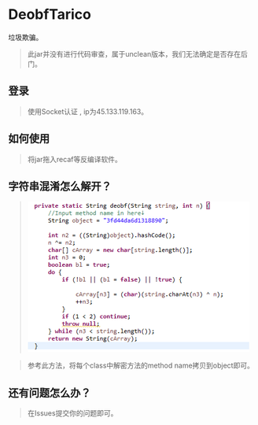# DeobfTarico
垃圾欺骗。

> 此jar并没有进行代码审查，属于unclean版本，我们无法确定是否存在后门。

## 登录
> 使用Socket认证 , ip为45.133.119.163。

## 如何使用
> 将jar拖入recaf等反编译软件。

## 字符串混淆怎么解开？
> ![参考这个方法解密即可](https://raw.githubusercontent.com/PCZ-G0D/DeobfTarico/main/StringDeobf.png)

> 参考此方法，将每个class中解密方法的method name拷贝到object即可。

## 还有问题怎么办？

> 在Issues提交你的问题即可。


